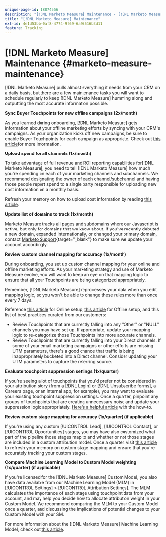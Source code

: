 ```yaml
---
unique-page-id: 18874556
description: "[!DNL Marketo Measure] Maintenance - [!DNL Marketo Measure]"
title: "[!DNL Marketo Measure] Maintenance"
exl-id: 4e1d53bb-0af8-4774-9f69-6a95516b3d11
feature: Tracking
---
```

# [!DNL Marketo Measure] Maintenance {#marketo-measure-maintenance}

[!DNL Marketo Measure] pulls almost everything it needs from your CRM on a daily basis, but there are a few maintenance tasks you will want to schedule regularly to keep [!DNL Marketo Measure] humming along and outputting the most accurate information possible.

**Sync Buyer Touchpoints for new offline campaigns (2x/month)**

As you learned during onboarding, [!DNL Marketo Measure] gets information about your offline marketing efforts by syncing with your CRM's campaigns. As your organization kicks off new campaigns, be sure to enable Buyer Touchpoints for each campaign as appropriate. Check out [this article](/help/channel-tracking-and-setup/offline-channels/legacy-processes/syncing-offline-campaigns.md)for more information.

**Upload spend for all channels (1x/month)**

To take advantage of full revenue and ROI reporting capabilities for[!DNL Marketo Measure], you need to tell [!DNL Marketo Measure] how much you're spending on each of your marketing channels and subchannels. We recommend designating the owner of each channel/subchannel and having those people report spend to a single party responsible for uploading new cost information on a monthly basis.

Refresh your memory on how to upload cost information by reading [this article](/help/marketing-spend/spend-management/marketing-channel-costs.md).

**Update list of domains to track (1x/month)**

Marketo Measure tracks all pages and subdomains where our Javascript is active, but only for domains that we know about. If you've recently debuted a new domain, expanded internationally, or changed your primary domain, contact [Marketo Support](https://nation.marketo.com/t5/support/ct-p/Support){target="_blank"} to make sure we update your account accordingly.

**Review custom channel mapping for accuracy (1x/month)**

During onboarding, you set up custom channel mapping for your online and offline marketing efforts. As your marketing strategy and use of Marketo Measure evolve, you will want to keep an eye on that mapping logic to ensure that all your Touchpoints are being categorized appropriately.

Remember, [!DNL Marketo Measure] reprocesses your data when you edit mapping logic, so you won't be able to change these rules more than once every 7 days.

Reference [this article](/help/channel-tracking-and-setup/online-channels/online-custom-channel-setup.md) for Online setup, [this article](/help/channel-tracking-and-setup/offline-channels/offline-custom-channel-setup.md) for Offline setup, and this list of best practices curated from our customers:

* Review Touchpoints that are currently falling into any "Other" or "NULL" channels you may have set up. If appropriate, update your mapping logic to re-categorize those Touchpoints into more accurate channels.
* Review Touchpoints that are currently falling into your Direct channels. If some of your email marketing campaigns or other efforts are missing UTM parameters, there's a good chance that traffic is being inappropriately bucketed into a Direct channel. Consider updating your UTM parameters to capture the referring source.

**Evaluate touchpoint suppression settings (1x/quarter)**

If you're seeing a lot of touchpoints that you'd prefer not be considered in your attribution story (from a [!DNL Login] or [!DNL Unsubscribe forms], a Careers page, or an internal app, for example), you may want to evaluate your existing touchpoint suppression settings. Once a quarter, pinpoint any groups of touchpoints that are creating unnecessary noise and update your suppression logic appropriately. [Here's a helpful article](/help/advanced-marketo-measure-features/touchpoint-settings/touchpoint-removal-and-touchpoint-suppression.md)  with the how-to.

**Review custom stage mapping for accuracy (1x/quarter) (if applicable)**

If you're using any custom [!UICONTROL Lead], [!UICONTROL Contact], or [!UICONTROL Opportunities] stages, you may have also customized what part of the pipeline those stages map to and whether or not those stages are included in a custom attribution model. Once a quarter, visit [this article](/help/advanced-marketo-measure-features/custom-attribution-models/custom-attribution-model-and-setup.md) to refresh your memory on custom stage mapping and ensure that you're accurately tracking your custom stages.

**Compare Machine Learning Model to Custom Model weighting (1x/quarter) (if applicable)**

If you're licensed for the [!DNL Marketo Measure] Custom Model, you also have data available from our Machine Learning Model (MLM) in [!UICONTROL Settings] > [!UICONTROL Attribution Settings]. The MLM calculates the importance of each stage using touchpoint data from your account, and may help you decide how to allocate attribution weight in your Custom Model. We recommend comparing the MLM to your Custom Model once a quarter, and discussing the implications of potential changes to your Custom Model with your SM.

For more information about the [!DNL Marketo Measure] Machine Learning Model, check out [this article](/help/advanced-marketo-measure-features/custom-attribution-models/machine-learning-model-faq.md).
